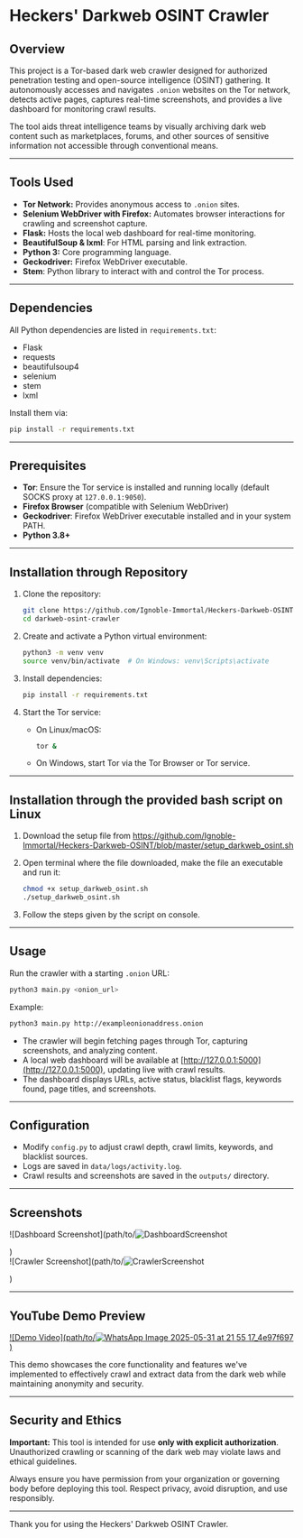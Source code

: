 # Heckers' Darkweb OSINT Crawler

## Overview

This project is a Tor-based dark web crawler designed for authorized penetration testing and open-source intelligence (OSINT) gathering. It autonomously accesses and navigates `.onion` websites on the Tor network, detects active pages, captures real-time screenshots, and provides a live dashboard for monitoring crawl results.

The tool aids threat intelligence teams by visually archiving dark web content such as marketplaces, forums, and other sources of sensitive information not accessible through conventional means.

---

## Tools Used

- **Tor Network:** Provides anonymous access to `.onion` sites.
- **Selenium WebDriver with Firefox:** Automates browser interactions for crawling and screenshot capture.
- **Flask:** Hosts the local web dashboard for real-time monitoring.
- **BeautifulSoup & lxml**: For HTML parsing and link extraction.
- **Python 3:** Core programming language.
- **Geckodriver:** Firefox WebDriver executable.
- **Stem**: Python library to interact with and control the Tor process.

---

## Dependencies

All Python dependencies are listed in `requirements.txt`:

- Flask
- requests
- beautifulsoup4
- selenium
- stem
- lxml

Install them via:

```bash
pip install -r requirements.txt
```

---

## Prerequisites

- **Tor**: Ensure the Tor service is installed and running locally (default SOCKS proxy at `127.0.0.1:9050`).
- **Firefox Browser** (compatible with Selenium WebDriver)
- **Geckodriver**: Firefox WebDriver executable installed and in your system PATH.
- **Python 3.8+**

---

## Installation through Repository

1. Clone the repository:

   ```bash
   git clone https://github.com/Ignoble-Immortal/Heckers-Darkweb-OSINT.git
   cd darkweb-osint-crawler
   ```

2. Create and activate a Python virtual environment:

   ```bash
   python3 -m venv venv
   source venv/bin/activate  # On Windows: venv\Scripts\activate
   ```

3. Install dependencies:

   ```bash
   pip install -r requirements.txt
   ```

4. Start the Tor service:

   - On Linux/macOS:

     ```bash
     tor &
     ```

   - On Windows, start Tor via the Tor Browser or Tor service.

---

## Installation through the provided bash script on Linux

1. Download the setup file from https://github.com/Ignoble-Immortal/Heckers-Darkweb-OSINT/blob/master/setup_darkweb_osint.sh

2. Open terminal where the file downloaded, make the file an executable and run it:

    ```bash
    chmod +x setup_darkweb_osint.sh
    ./setup_darkweb_osint.sh
    ```
3. Follow the steps given by the script on console.

---

## Usage

Run the crawler with a starting `.onion` URL:

```bash
python3 main.py <onion_url>
```

Example:

```bash
python3 main.py http://exampleonionaddress.onion
```

- The crawler will begin fetching pages through Tor, capturing screenshots, and analyzing content.
- A local web dashboard will be available at [http://127.0.0.1:5000](http://127.0.0.1:5000), updating live with crawl results.
- The dashboard displays URLs, active status, blacklist flags, keywords found, page titles, and screenshots.

---

## Configuration

- Modify `config.py` to adjust crawl depth, crawl limits, keywords, and blacklist sources.
- Logs are saved in `data/logs/activity.log`.
- Crawl results and screenshots are saved in the `outputs/` directory.

---

## Screenshots

![Dashboard Screenshot](path/to/![DashboardScreenshot](https://github.com/user-attachments/assets/ae148de2-2005-4f20-bba2-cbcd00197d0c)


)  
![Crawler Screenshot](path/to/![CrawlerScreenshot](https://github.com/user-attachments/assets/a673e7aa-2ce4-434d-abaf-da530b59b955)

)

---

## YouTube Demo Preview

[![Demo Video](path/to/![WhatsApp Image 2025-05-31 at 21 55 17_4e97f697](https://github.com/user-attachments/assets/a374f274-78ae-457d-a588-af1fc50c9622)
)](https://www.youtube.com/watch?v=RXVBT_HXq7w)

This demo showcases the core functionality and features we've implemented
to effectively crawl and extract data from the dark web while
maintaining anonymity and security.

---

## Security and Ethics

**Important:** This tool is intended for use **only with explicit authorization**. Unauthorized crawling or scanning of the dark web may violate laws and ethical guidelines.

Always ensure you have permission from your organization or governing body before deploying this tool. Respect privacy, avoid disruption, and use responsibly.

---

Thank you for using the Heckers' Darkweb OSINT Crawler.
